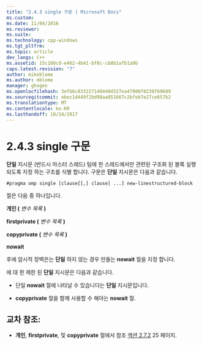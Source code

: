 ```yaml
---
title: "2.4.3 single 구문 | Microsoft Docs"
ms.custom: 
ms.date: 11/04/2016
ms.reviewer: 
ms.suite: 
ms.technology: cpp-windows
ms.tgt_pltfrm: 
ms.topic: article
dev_langs: C++
ms.assetid: 15c180cd-e462-4b41-bf8c-cb8b1afb1a9b
caps.latest.revision: "7"
author: mikeblome
ms.author: mblome
manager: ghogen
ms.openlocfilehash: 3efb6c833227140440d327ea47906f8239769689
ms.sourcegitcommit: ebec1d449f2bd98aa851667c2bfeb7e27ce657b2
ms.translationtype: MT
ms.contentlocale: ko-KR
ms.lasthandoff: 10/24/2017
---
```

# <a name="243-single-construct"></a>2.4.3 single 구문
**단일** 지시문 (반드시 마스터 스레드) 팀에 한 스레드에서만 관련된 구조화 된 블록 실행 되도록 지정 하는 구조를 식별 합니다. 구문은 **단일** 지시문은 다음과 같습니다.  
  
```  
#pragma omp single [clause[[,] clause] ...] new-linestructured-block  
```  
  
 절은 다음 중 하나입니다.  
  
 **개인 (** *변수 목록* **)**  
  
 **firstprivate (** *변수 목록* **)**  
  
 **copyprivate (** *변수 목록* **)**  
  
 **nowait**  
  
 후에 암시적 장벽은는 **단일** 하지 않는 경우 만들는 **nowait** 절을 지정 합니다.  
  
 에 대 한 제한 된 **단일** 지시문은 다음과 같습니다.  
  
-   단일 **nowait** 절에 나타날 수 있습니다는 **단일** 지시문입니다.  
  
-   **copyprivate** 절을 함께 사용할 수 해야는 **nowait** 절.  
  
## <a name="cross-references"></a>교차 참조:  
  
-   **개인**, **firstprivate**, 및 **copyprivate** 절에서 참조 [섹션 2.7.2](../../parallel/openmp/2-7-2-data-sharing-attribute-clauses.md) 25 페이지.